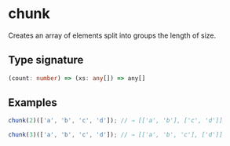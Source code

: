 # chunk

Creates an array of elements split into groups the length of size.

## Type signature

<!-- prettier-ignore-start -->
```typescript
(count: number) => (xs: any[]) => any[]
```
<!-- prettier-ignore-end -->

## Examples

<!-- prettier-ignore-start -->
```javascript
chunk(2)(['a', 'b', 'c', 'd']); // ⇒ [['a', 'b'], ['c', 'd']]
```

```javascript
chunk(3)(['a', 'b', 'c', 'd']); // ⇒ [['a', 'b', 'c'], ['d']]
```
<!-- prettier-ignore-end -->
